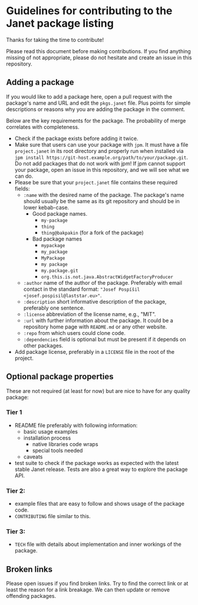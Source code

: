 # Guidelines for contributing to the Janet package listing

Thanks for taking the time to contribute!

Please read this document before making contributions. If you find anything
missing of not appropriate, please do not hesitate and create an issue in this
repository.

## Adding a package

If you would like to add a package here, open a pull request with the
package's name and URL and edit the `pkgs.janet` file. Plus points for simple
descriptions or reasons why you are adding the package in the comment.

Below are the key requirements for the package. The
probability of merge correlates with completeness.

* Check if the package exists before adding it twice.
* Make sure that users can use your package with `jpm`. It must have a file
  `project.janet` in its root directory and properly run when installed via
  `jpm install https://git-host.example.org/path/to/your/package.git`. Do not add
  packages that do not work with jpm! If jpm cannot support your package,
  open an issue in this repository, and we will see what we can do.
* Please be sure that your `project.janet` file contains these required fields:
  * `:name` with the desired name of the package. The package's name should
  usually be the same as its git repository and should be in lower
  kebab-case.
    * Good package names.
      * `my-package`
      * `thing`
      * `thing@bakpakin` (for a fork of the package)
    * Bad package names
      * `mypackage`
      * `my_package`
      * `MyPackage`
      * `my package`
      * `my.package.git`
      * `org.this.is.not.java.AbstractWidgetFactoryProducer`
  *  `:author` name of the author of the package. Preferably with email contact
  in the standard format: `"Josef Pospíšil <josef.pospisil@laststar.eu>"`.
  * `:description` short informative description of the package, preferably one
  sentence.
  * `:license` abbreviation of the license name, e.g., "MIT".
  * `:url` with further information about the package. It could be a repository
  home page with `README.md` or any other website.
  * `:repo` from which users could clone code.
  * `:dependencies` field is optional but must be present if it depends on
  other packages.
* Add package license, preferably in a `LICENSE` file in the root of the
  project.


## Optional package properties

These are not required (at least for now) but are nice to have for any quality
package:

### Tier 1

* README file preferably with following information:
  * basic usage examples
  * installation process
    * native libraries code wraps
    * special tools needed
  * caveats
* test suite to check if the package works as expected with the latest stable
  Janet release. Tests are also a great way to explore the package API.

### Tier 2:

* example files that are easy to follow and shows usage of the package code.
* `CONTRIBUTING` file similar to this.

### Tier 3:

* `TECH` file with details about implementation and inner workings of the package.


## Broken links

Please open issues if you find broken links. Try to find the correct link or at least
the reason for a link breakage. We can then update or remove offending packages.
